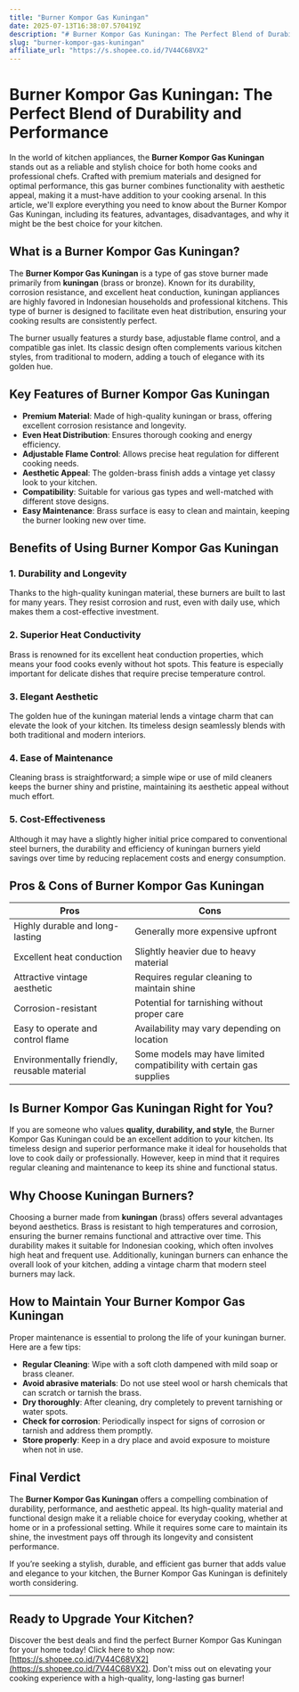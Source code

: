 ```yaml
---
title: "Burner Kompor Gas Kuningan"
date: 2025-07-13T16:38:07.570419Z
description: "# Burner Kompor Gas Kuningan: The Perfect Blend of Durability and Performance..."
slug: "burner-kompor-gas-kuningan"
affiliate_url: "https://s.shopee.co.id/7V44C68VX2"
---
```

# Burner Kompor Gas Kuningan: The Perfect Blend of Durability and Performance

In the world of kitchen appliances, the **Burner Kompor Gas Kuningan** stands out as a reliable and stylish choice for both home cooks and professional chefs. Crafted with premium materials and designed for optimal performance, this gas burner combines functionality with aesthetic appeal, making it a must-have addition to your cooking arsenal. In this article, we'll explore everything you need to know about the Burner Kompor Gas Kuningan, including its features, advantages, disadvantages, and why it might be the best choice for your kitchen.

## What is a Burner Kompor Gas Kuningan?

The **Burner Kompor Gas Kuningan** is a type of gas stove burner made primarily from **kuningan** (brass or bronze). Known for its durability, corrosion resistance, and excellent heat conduction, kuningan appliances are highly favored in Indonesian households and professional kitchens. This type of burner is designed to facilitate even heat distribution, ensuring your cooking results are consistently perfect.

The burner usually features a sturdy base, adjustable flame control, and a compatible gas inlet. Its classic design often complements various kitchen styles, from traditional to modern, adding a touch of elegance with its golden hue.

## Key Features of Burner Kompor Gas Kuningan

- **Premium Material**: Made of high-quality kuningan or brass, offering excellent corrosion resistance and longevity.
- **Even Heat Distribution**: Ensures thorough cooking and energy efficiency.
- **Adjustable Flame Control**: Allows precise heat regulation for different cooking needs.
- **Aesthetic Appeal**: The golden-brass finish adds a vintage yet classy look to your kitchen.
- **Compatibility**: Suitable for various gas types and well-matched with different stove designs.
- **Easy Maintenance**: Brass surface is easy to clean and maintain, keeping the burner looking new over time.

## Benefits of Using Burner Kompor Gas Kuningan

### 1. Durability and Longevity

Thanks to the high-quality kuningan material, these burners are built to last for many years. They resist corrosion and rust, even with daily use, which makes them a cost-effective investment.

### 2. Superior Heat Conductivity

Brass is renowned for its excellent heat conduction properties, which means your food cooks evenly without hot spots. This feature is especially important for delicate dishes that require precise temperature control.

### 3. Elegant Aesthetic

The golden hue of the kuningan material lends a vintage charm that can elevate the look of your kitchen. Its timeless design seamlessly blends with both traditional and modern interiors.

### 4. Ease of Maintenance

Cleaning brass is straightforward; a simple wipe or use of mild cleaners keeps the burner shiny and pristine, maintaining its aesthetic appeal without much effort.

### 5. Cost-Effectiveness

Although it may have a slightly higher initial price compared to conventional steel burners, the durability and efficiency of kuningan burners yield savings over time by reducing replacement costs and energy consumption.

## Pros & Cons of Burner Kompor Gas Kuningan

| **Pros**                                   | **Cons**                                    |
|--------------------------------------------|----------------------------------------------|
| Highly durable and long-lasting         | Generally more expensive upfront          |
| Excellent heat conduction                | Slightly heavier due to heavy material     |
| Attractive vintage aesthetic             | Requires regular cleaning to maintain shine |
| Corrosion-resistant                       | Potential for tarnishing without proper care |
| Easy to operate and control flame        | Availability may vary depending on location |
| Environmentally friendly, reusable material | Some models may have limited compatibility with certain gas supplies |

## Is Burner Kompor Gas Kuningan Right for You?

If you are someone who values **quality, durability, and style**, the Burner Kompor Gas Kuningan could be an excellent addition to your kitchen. Its timeless design and superior performance make it ideal for households that love to cook daily or professionally. However, keep in mind that it requires regular cleaning and maintenance to keep its shine and functional status.

## Why Choose Kuningan Burners?

Choosing a burner made from **kuningan** (brass) offers several advantages beyond aesthetics. Brass is resistant to high temperatures and corrosion, ensuring the burner remains functional and attractive over time. This durability makes it suitable for Indonesian cooking, which often involves high heat and frequent use. Additionally, kuningan burners can enhance the overall look of your kitchen, adding a vintage charm that modern steel burners may lack.

## How to Maintain Your Burner Kompor Gas Kuningan

Proper maintenance is essential to prolong the life of your kuningan burner. Here are a few tips:

- **Regular Cleaning**: Wipe with a soft cloth dampened with mild soap or brass cleaner.
- **Avoid abrasive materials**: Do not use steel wool or harsh chemicals that can scratch or tarnish the brass.
- **Dry thoroughly**: After cleaning, dry completely to prevent tarnishing or water spots.
- **Check for corrosion**: Periodically inspect for signs of corrosion or tarnish and address them promptly.
- **Store properly**: Keep in a dry place and avoid exposure to moisture when not in use.

## Final Verdict

The **Burner Kompor Gas Kuningan** offers a compelling combination of durability, performance, and aesthetic appeal. Its high-quality material and functional design make it a reliable choice for everyday cooking, whether at home or in a professional setting. While it requires some care to maintain its shine, the investment pays off through its longevity and consistent performance.

If you’re seeking a stylish, durable, and efficient gas burner that adds value and elegance to your kitchen, the Burner Kompor Gas Kuningan is definitely worth considering.

---

## Ready to Upgrade Your Kitchen?  

Discover the best deals and find the perfect Burner Kompor Gas Kuningan for your home today! Click here to shop now: [https://s.shopee.co.id/7V44C68VX2](https://s.shopee.co.id/7V44C68VX2). Don't miss out on elevating your cooking experience with a high-quality, long-lasting gas burner!